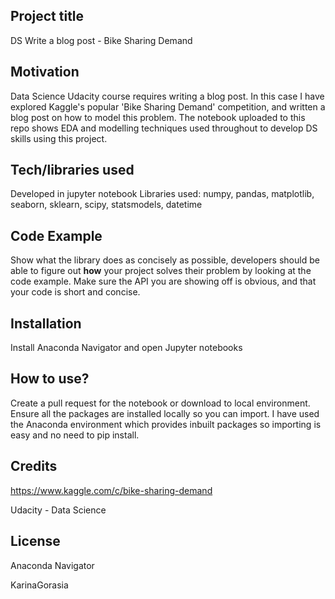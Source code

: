 ## Project title
DS Write a blog post - Bike Sharing Demand

## Motivation
Data Science Udacity course requires writing a blog post. In this case I have explored Kaggle's popular 'Bike Sharing Demand' competition, and written a blog post on how to model this problem. The notebook uploaded to this repo shows EDA and modelling techniques used throughout to develop DS skills using this project.


## Tech/libraries used
Developed in jupyter notebook
Libraries used: numpy, pandas, matplotlib, seaborn, sklearn, scipy, statsmodels, datetime

## Code Example
Show what the library does as concisely as possible, developers should be able to figure out **how** your project solves their problem by looking at the code example. Make sure the API you are showing off is obvious, and that your code is short and concise.

## Installation
Install Anaconda Navigator and open Jupyter notebooks

## How to use?
Create a pull request for the notebook or download to local environment. Ensure all the packages are installed locally so you can import. I have used the Anaconda environment which provides inbuilt packages so importing is easy and no need to pip install.

## Credits
https://www.kaggle.com/c/bike-sharing-demand

Udacity - Data Science 

## License
Anaconda Navigator

KarinaGorasia

